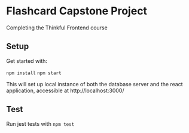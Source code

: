 # Flashcard Capstone Project
Completing the Thinkful Frontend course

## Setup
Get started with:

`npm install`
`npm start`

This will set up local instance of both the database server and the react application, accessible at http://localhost:3000/

## Test
Run jest tests with `npm test`
